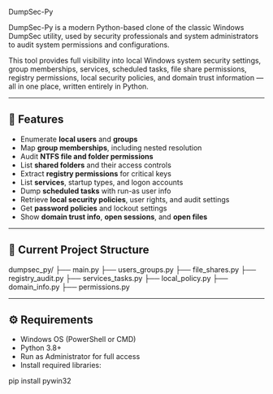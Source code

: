 DumpSec-Py

DumpSec-Py is a modern Python-based clone of the classic Windows DumpSec utility, used by security professionals and system administrators to audit system permissions and configurations.

This tool provides full visibility into local Windows system security settings, group memberships, services, scheduled tasks, file share permissions, registry permissions, local security policies, and domain trust information — all in one place, written entirely in Python.

---

## 🚀 Features

- Enumerate **local users** and **groups**
- Map **group memberships**, including nested resolution
- Audit **NTFS file and folder permissions**
- List **shared folders** and their access controls
- Extract **registry permissions** for critical keys
- List **services**, startup types, and logon accounts
- Dump **scheduled tasks** with run-as user info
- Retrieve **local security policies**, user rights, and audit settings
- Get **password policies** and lockout settings
- Show **domain trust info**, **open sessions**, and **open files**

---

## 📂 Current Project Structure

dumpsec_py/
├── main.py
├── users_groups.py
├── file_shares.py
├── registry_audit.py
├── services_tasks.py
├── local_policy.py
├── domain_info.py
├── permissions.py

---

## ⚙️ Requirements

- Windows OS (PowerShell or CMD)
- Python 3.8+
- Run as Administrator for full access
- Install required libraries:

pip install pywin32
